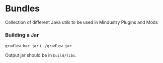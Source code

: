 # Bundles

Collection of different Java utils to be used in Mindustry Plugins and Mods

### Building a Jar

`gradlew.bar jar` / `./gradlew jar`

Output jar should be in `build/libs`.
